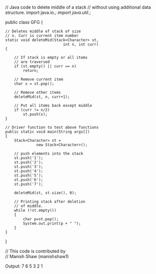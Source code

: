 // Java code to delete middle of a stack 
// without using additional data structure. 
import java.io.*; 
import java.util.*; 
  
public class GFG { 
  
    // Deletes middle of stack of size 
    // n. Curr is current item number 
    static void deleteMid(Stack<Character> st, 
                              int n, int curr) 
    { 
          
        // If stack is empty or all items 
        // are traversed 
        if (st.empty() || curr == n) 
            return; 
          
        // Remove current item 
        char x = st.pop(); 
          
        // Remove other items 
        deleteMid(st, n, curr+1); 
          
        // Put all items back except middle 
        if (curr != n/2) 
            st.push(x); 
    } 
      
    // Driver function to test above functions 
    public static void main(String args[])  
    { 
        Stack<Character> st = 
                  new Stack<Character>(); 
      
        // push elements into the stack 
        st.push('1'); 
        st.push('2'); 
        st.push('3'); 
        st.push('4'); 
        st.push('5'); 
        st.push('6'); 
        st.push('7'); 
      
        deleteMid(st, st.size(), 0); 
      
        // Printing stack after deletion 
        // of middle. 
        while (!st.empty()) 
        { 
            char p=st.pop(); 
            System.out.print(p + " "); 
        } 
    } 
} 
  
// This code is contributed by  
// Manish Shaw (manishshaw1) 

Output:
7 6 5 3 2 1


